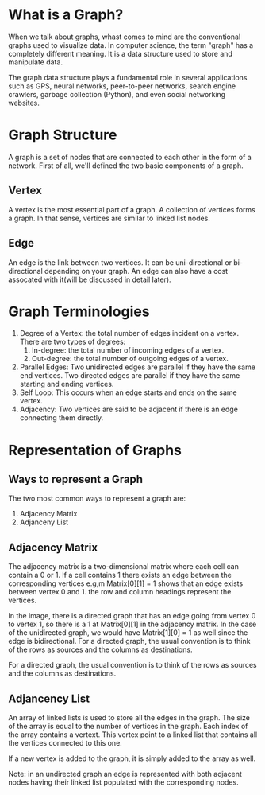 # What is a Graph?

When we talk about graphs, whast comes to mind are the conventional graphs used to visualize data. In computer science, the term "graph" has a completely different meaning. It is a data structure used to store and manipulate data.

The graph data structure plays a fundamental role in several applications such as GPS, neural networks, peer-to-peer networks, search engine crawlers, garbage collection (Python), and even social networking websites.

# Graph Structure
A graph is a set of nodes that are connected to each other in the form of a network. First of all, we'll defined the two basic components of a graph.

## Vertex
A vertex is the most essential part of a graph. A collection of vertices forms a graph. In that sense, vertices are similar to linked list nodes.

## Edge
An edge is the link between two vertices. It can be uni-directional or bi-directional depending on your graph. An edge can also have a cost assocated with it(will be discussed in detail later).

# Graph Terminologies
1. Degree of a Vertex: the total number of edges incident on a vertex. There are two types of degrees:
   1. In-degree: the total number of incoming edges of a vertex.
   2. Out-degree: the total number of outgoing edges of a vertex.
2. Parallel Edges: Two unidirected edges are parallel if they have the same end vertices. Two directed edges are parallel if they have the same starting and ending vertices.
3. Self Loop: This occurs when an edge starts and ends on the same vertex.
4. Adjacency: Two vertices are said to be adjacent if there is an edge connecting them directly.

# Representation of Graphs

## Ways to represent a Graph
The two most common ways to represent a graph are:
1. Adjacency Matrix
2. Adjanceny List

## Adjacency Matrix
The adjacency matrix is a two-dimensional matrix where each cell can contain a 0 or 1. If a cell contains 1 there exists an edge between the corresponding vertices e.g,m Matrix[0][1] = 1 shows that an edge exists between vertex 0 and 1. the row and column headings represent the vertices.

In the image, there is a directed graph that has an edge going from vertex 0 to vertex 1, so there is a 1 at Matrix[0][1] in the adjacency matrix. In the case of the unidirected graph, we would have Matrix[1][0] = 1 as well since the edge is bidirectional.
For a directed graph, the usual convention is to think of the rows as sources and the columns as destinations.

For a directed graph, the usual convention is to think of the rows as sources and the columns as destinations.

## Adjancency List

An array of linked lists is used to store all the edges in the graph. The size of the array is equal to the number of vertices in the graph. Each index of the array contains a vertext. This vertex point to a linked list that contains all the vertices connected to this one.

If a new vertex is added to the graph, it is simply added to the array as well.

Note: in an undirected graph an edge is represented with both adjacent nodes having their linked list populated with the corresponding nodes.